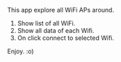 This app explore all WiFi APs around.

  1. Show list of all WiFi.
  2. Show all data of each Wifi.
  3. On click connect to selected Wifi.

Enjoy. :o)
